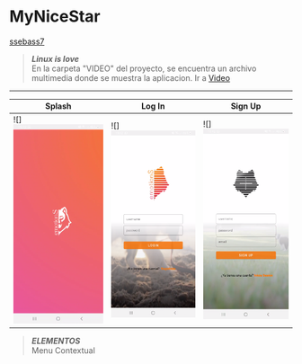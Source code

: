 # MyNiceStar
[ssebass7](https://github.com/search?q=ssebass7)

><b><i>Linux is love</i></b><br>
>En la carpeta "VIDEO" del proyecto, se encuentra un archivo multimedia donde se muestra la aplicacion. Ir a
<a href="VIDEO/video_emotions_login_registro.mp4">Video</a>
<hr>

 Splash | Log In | Sign Up
-------|-------|------
![]<img src="IMG/captura_splash.png"> | ![]<img src="IMG/captura_login.png">  | ![]<img src="IMG/captura_registro.png">


><b><i>ELEMENTOS</i></b><br>
Menu Contextual